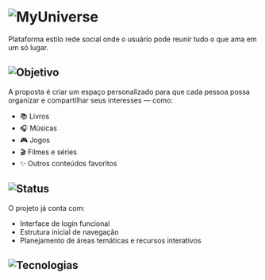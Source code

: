 # ![MyUniverse](https://img.shields.io/badge/MyUniverse-Projeto%20em%20Desenvolvimento-6A0DAD?style=for-the-badge&logo=starship&logoColor=white)

Plataforma estilo rede social onde o usuário pode reunir tudo o que ama em um só lugar.

## ![Objetivo](https://img.shields.io/badge/Objetivo-Explorar%20e%20Compartilhar-000000?style=for-the-badge)

A proposta é criar um espaço personalizado para que cada pessoa possa organizar e compartilhar seus interesses — como:

- 📚 Livros  
- 🎧 Músicas  
- 🎮 Jogos  
- 🎬 Filmes e séries  
- ✨ Outros conteúdos favoritos

## ![Status](https://img.shields.io/badge/Status-Em%20andamento-6A0DAD?style=for-the-badge)

O projeto já conta com:

- Interface de login funcional  
- Estrutura inicial de navegação  
- Planejamento de áreas temáticas e recursos interativos

## ![Tecnologias](https://img.shields.io/badge/Feito%20com-HTML%2C%20CSS%20e%20JavaScript-000000?style=for-the-badge&logo=code&logoColor=white)
